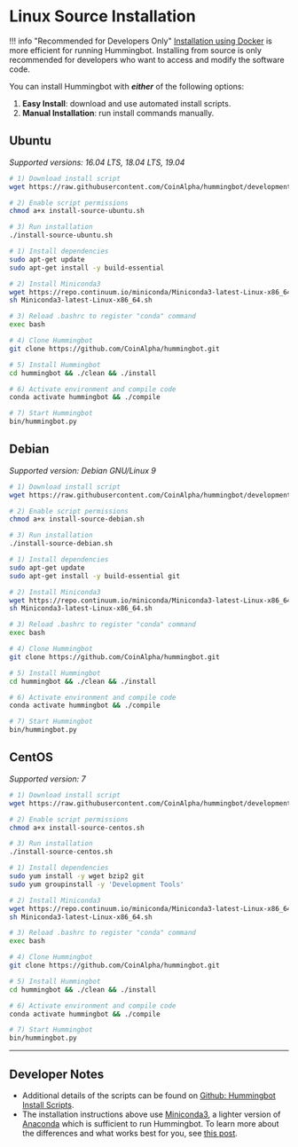# Linux Source Installation

!!! info "Recommended for Developers Only"
    [Installation using Docker](/installation/linux) is more efficient for running Hummingbot.  Installing from source is only recommended for developers who want to access and modify the software code.

You can install Hummingbot with ***either*** of the following options:

1. **Easy Install**: download and use automated install scripts.
2. **Manual Installation**: run install commands manually.


## Ubuntu

*Supported versions: 16.04 LTS, 18.04 LTS, 19.04*

```bash tab="Option 1: Easy Install"
# 1) Download install script
wget https://raw.githubusercontent.com/CoinAlpha/hummingbot/development/installation/install-from-source/install-source-ubuntu.sh

# 2) Enable script permissions
chmod a+x install-source-ubuntu.sh

# 3) Run installation
./install-source-ubuntu.sh
```

```bash tab="Option 2: Manual Installation"
# 1) Install dependencies
sudo apt-get update
sudo apt-get install -y build-essential

# 2) Install Miniconda3
wget https://repo.continuum.io/miniconda/Miniconda3-latest-Linux-x86_64.sh
sh Miniconda3-latest-Linux-x86_64.sh

# 3) Reload .bashrc to register "conda" command
exec bash

# 4) Clone Hummingbot
git clone https://github.com/CoinAlpha/hummingbot.git

# 5) Install Hummingbot
cd hummingbot && ./clean && ./install

# 6) Activate environment and compile code
conda activate hummingbot && ./compile

# 7) Start Hummingbot
bin/hummingbot.py
```

## Debian

*Supported version: Debian GNU/Linux 9*

```bash tab="Option 1: Easy Install"
# 1) Download install script
wget https://raw.githubusercontent.com/CoinAlpha/hummingbot/development/installation/install-from-source/install-source-debian.sh

# 2) Enable script permissions
chmod a+x install-source-debian.sh

# 3) Run installation
./install-source-debian.sh
```

```bash tab="Option 2: Manual Installation"
# 1) Install dependencies
sudo apt-get update
sudo apt-get install -y build-essential git

# 2) Install Miniconda3
wget https://repo.continuum.io/miniconda/Miniconda3-latest-Linux-x86_64.sh
sh Miniconda3-latest-Linux-x86_64.sh

# 3) Reload .bashrc to register "conda" command
exec bash

# 4) Clone Hummingbot
git clone https://github.com/CoinAlpha/hummingbot.git

# 5) Install Hummingbot
cd hummingbot && ./clean && ./install

# 6) Activate environment and compile code
conda activate hummingbot && ./compile

# 7) Start Hummingbot
bin/hummingbot.py
```

## CentOS

*Supported version: 7*

```bash tab="Option 1: Easy Install"
# 1) Download install script
wget https://raw.githubusercontent.com/CoinAlpha/hummingbot/development/installation/install-from-source/install-source-centos.sh

# 2) Enable script permissions
chmod a+x install-source-centos.sh

# 3) Run installation
./install-source-centos.sh
```

```bash tab="Option 2: Manual Installation"
# 1) Install dependencies
sudo yum install -y wget bzip2 git
sudo yum groupinstall -y 'Development Tools'

# 2) Install Miniconda3
wget https://repo.continuum.io/miniconda/Miniconda3-latest-Linux-x86_64.sh
sh Miniconda3-latest-Linux-x86_64.sh

# 3) Reload .bashrc to register "conda" command
exec bash

# 4) Clone Hummingbot
git clone https://github.com/CoinAlpha/hummingbot.git

# 5) Install Hummingbot
cd hummingbot && ./clean && ./install

# 6) Activate environment and compile code
conda activate hummingbot && ./compile

# 7) Start Hummingbot
bin/hummingbot.py
```

---

## Developer Notes

- Additional details of the scripts can be found on [Github: Hummingbot Install Scripts](https://github.com/CoinAlpha/hummingbot/tree/development/installation/install-from-source).
- The installation instructions above use [Miniconda3](https://docs.conda.io/en/latest/miniconda.html), a lighter version of [Anaconda](https://www.anaconda.com/) which is sufficient to run Hummingbot.  To learn more about the differences and what works best for you, see [this post](http://deeplearning.lipingyang.org/2018/12/23/anaconda-vs-miniconda-vs-virtualenv/).